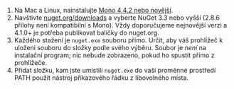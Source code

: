1. Na Mac a Linux, nainstalujte [Mono 4.4.2 nebo novější](http://www.mono-project.com/docs/getting-started/install/).
2. Navštivte [nuget.org/downloads](https://nuget.org/downloads) a vyberte NuGet 3.3 nebo vyšší (2.8.6 přílohy není kompatibilní s Mono). Vždy doporučujeme nejnovější verzi a 4.1.0+ je potřeba publikovat balíčky do nuget.org.
3. Každého stažení je `nuget.exe` souboru přímo. Určit, aby váš prohlížeč k uložení souboru do složky podle svého výběru. Soubor je *není* na instalační program; nic nebude zobrazeno, pokud ho spustit přímo z prohlížeče.
4. Přidat složku, kam jste umístili `nuget.exe` do vaší proměnné prostředí PATH použít nástroj příkazového řádku z libovolného místa.